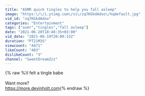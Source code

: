 ```yaml
---
title: "ASMR quick tingles to help you fall asleep"
image: "https:\/\/i.ytimg.com\/vi\/zq7KGkdAdxo\/hqdefault.jpg"
vid_id: "zq7KGkdAdxo"
categories: "Entertainment"
tags: ["asmr","tingles","fall asleep"]
date: "2021-06-20T18:48:35+03:00"
vid_date: "2021-06-19T20:00:15Z"
duration: "PT21M3S"
viewcount: "4471"
likeCount: "403"
dislikeCount: "3"
channel: "SweetDreamZzz"
---
```

{% raw %}I felt a tingle babe<br /><br />Want more?<br /><a rel="nofollow" target="blank" href="https://more.devinholt.com">https://more.devinholt.com</a>{% endraw %}
